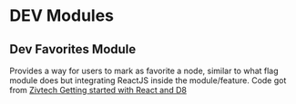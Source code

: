 # DEV Modules

## Dev Favorites Module
Provides a way for users to mark as favorite a node, similar to what flag module does but integrating ReactJS inside the module/feature.
Code got from [Zivtech Getting started with React and D8](https://www.zivtech.com/blog/getting-started-react-drupal-8-and-jsonapi?utm_source=drupal-newsletter&utm_medium=email&utm_campaign=drupal-newsletter-20170713)
